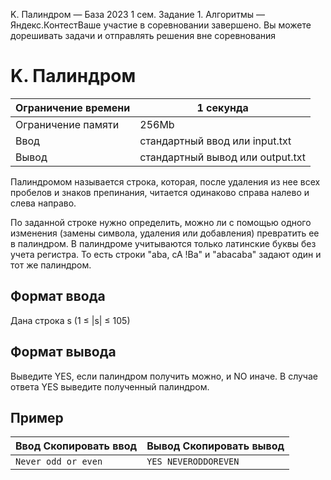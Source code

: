  K. Палиндром — База 2023 1 сем. Задание 1\. Алгоритмы — Яндекс.КонтестВаше участие в соревновании завершено. Вы можете дорешивать задачи и отправлять решения вне соревнования



K. Палиндром
============




| Ограничение времени | 1 секунда |
| --- | --- |
| Ограничение памяти | 256Mb |
| Ввод | стандартный ввод или input.txt |
| Вывод | стандартный вывод или output.txt |





Палиндромом называется строка, которая, после удаления из нее всех пробелов и знаков препинания, читается одинаково справа
 налево и слева направо.
 

По заданной строке нужно определить, можно ли с помощью одного изменения (замены символа, удаления или добавления) превратить
 ее в палиндром. В палиндроме учитываются только латинские буквы без учета регистра. То есть строки "aba, cA !Ba" и "abacaba"
 задают один и тот же палиндром.
 



Формат ввода
------------



Дана строка s (1 ≤ \|s\| ≤ 105)
 


Формат вывода
-------------



Выведите YES, если палиндром получить можно, и NO иначе. В случае ответа YES выведите полученный палиндром.


Пример
------




| Ввод Скопировать ввод | Вывод Скопировать вывод |
| --- | --- |
| ``` Never odd or even  ``` | ``` YES NEVERODDOREVEN  ``` |


